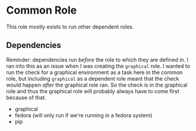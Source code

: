 Common Role
===========

This role mostly exists to run other dependent roles.

Dependencies
------------

Reminder: dependencies run _before_ the role to which they are defined in.
I ran into this as an issue when I was creating the `graphical` role. I wanted
to run the check for a graphical environment as a task here in the common role,
but including `graphical` as a dependent role meant that the check would happen
_after_ the graphical role ran. So the check is in the graphical role and thus
the graphical role will probably always have to come first because of that.

- graphical
- fedora (will only run if we're running in a fedora system)
- pip
